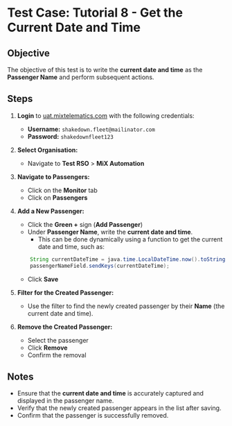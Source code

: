 # Test Case: Tutorial 8 - Get the Current Date and Time  

## Objective  

The objective of this test is to write the **current date and time** as the **Passenger Name** and perform subsequent actions.  

## Steps  

1. **Login** to [uat.mixtelematics.com](https://uat.mixtelematics.com) with the following credentials:  
   - **Username:** `shakedown.fleet@mailinator.com`  
   - **Password:** `shakedownfleet123`

2. **Select Organisation:**  
   - Navigate to **Test RSO** > **MiX Automation**  

3. **Navigate to Passengers:**  
   - Click on the **Monitor** tab  
   - Click on **Passengers**  

4. **Add a New Passenger:**  
   - Click the **Green +** sign (**Add Passenger**)  
   - Under **Passenger Name**, write the **current date and time**.  
     - This can be done dynamically using a function to get the current date and time, such as:  

   ```java
       String currentDateTime = java.time.LocalDateTime.now().toString();
       passengerNameField.sendKeys(currentDateTime);
   ```

   - Click **Save**  

5. **Filter for the Created Passenger:**  
   - Use the filter to find the newly created passenger by their **Name** (the current date and time).  

6. **Remove the Created Passenger:**  
   - Select the passenger  
   - Click **Remove**  
   - Confirm the removal  

## Notes  

- Ensure that the **current date and time** is accurately captured and displayed in the passenger name.  
- Verify that the newly created passenger appears in the list after saving.  
- Confirm that the passenger is successfully removed.  
